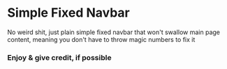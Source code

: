 # Simple Fixed Navbar
No weird shit, just plain simple fixed navbar that won't swallow main page content, meaning you don't have to throw magic numbers to fix it

### Enjoy & give credit, if possible
